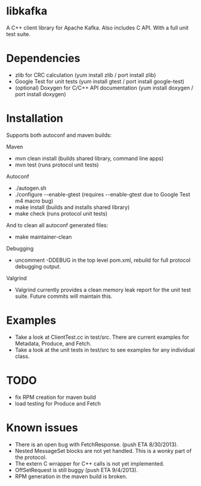 libkafka
========

A C++ client library for Apache Kafka. Also includes C API. With a full unit test suite.

Dependencies
============

* zlib for CRC calculation (yum install zlib / port install zlib)
* Google Test for unit tests (yum install gtest / port install google-test)
* (optional) Doxygen for C/C++ API documentation (yum install doxygen / port install doxygen)

Installation
============

Supports both autoconf and maven builds:

Maven
* mvn clean install (builds shared library, command line apps)
* mvn test (runs protocol unit tests)

Autoconf
* ./autogen.sh
* ./configure --enable-gtest (requires --enable-gtest due to Google Test m4 macro bug)
* make install (builds and installs shared library)
* make check (runs protocol unit tests)

And to clean all autoconf generated files:
* make maintainer-clean

Debugging
* uncomment -DDEBUG in the top level pom.xml, rebuild for full protocol debugging output.

Valgrind
* Valgrind currently provides a clean memory leak report for the unit test suite. Future commits will maintain this.

Examples
========

* Take a look at ClientTest.cc in test/src. There are current examples for Metadata, Produce, and Fetch.
* Take a look at the unit tests in test/src to see examples for any individual class.

TODO
====
* fix RPM creation for maven build
* load testing for Produce and Fetch

Known issues
=============
* There is an open bug with FetchResponse. (push ETA 8/30/2013).
* Nested MessageSet blocks are not yet handled. This is a wonky part of the protocol.
* The extern C wrrapper for C++ calls is not yet implemented.
* OffSetRequest is still buggy (push ETA 9/4/2013).
* RPM generation in the maven build is broken.
